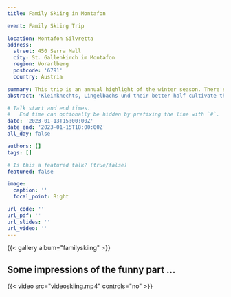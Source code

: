```yaml
---
title: Family Skiing in Montafon

event: Family Skiing Trip

location: Montafon Silvretta
address:
  street: 450 Serra Mall
  city: St. Gallenkirch im Montafon
  region: Vorarlberg
  postcode: '6791'
  country: Austria

summary: This trip is an annual highlight of the winter season. There's nothing better than hitting the slopes and enjoying the fresh mountain air while being teased by loving, snowball-throwing siblings, parents and spouses. Let's hope for fluffy deep snow, great sunny weather and some memorable ski descents.   
abstract: 'Kleinknechts, Lingelbachs und their better half cultivate the tradition of enjoying skiing without limits.'

# Talk start and end times.
#   End time can optionally be hidden by prefixing the line with `#`.
date: '2023-01-13T15:00:00Z'
date_end: '2023-01-15T18:00:00Z'
all_day: false

authors: []
tags: []

# Is this a featured talk? (true/false)
featured: false

image:
  caption: ''
  focal_point: Right

url_code: ''
url_pdf: ''
url_slides: ''
url_video: ''
---
```


{{< gallery album="familyskiing" >}}


## Some impressions of the funny part ...

{{< video src="videoskiing.mp4" controls="no" >}}